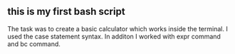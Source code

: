 ## this is my first bash script

The task was to create a basic calculator which works inside the terminal.
I used the case statement syntax. In additon I worked with expr command and bc command.
